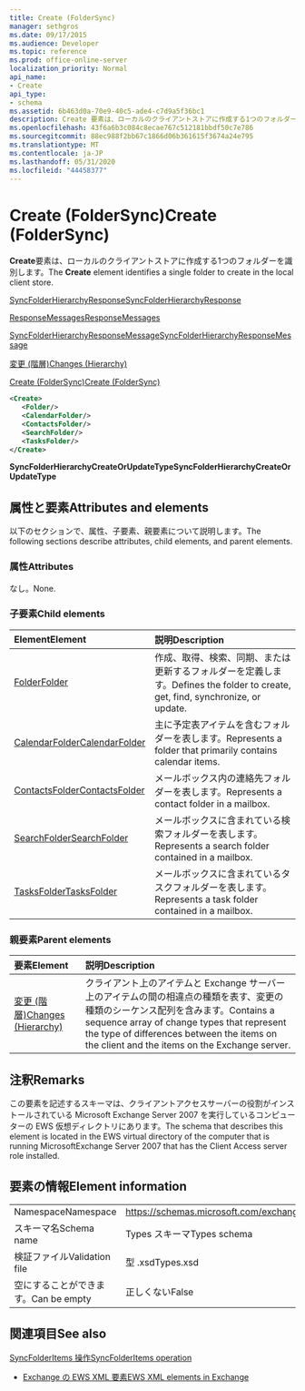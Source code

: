 ```yaml
---
title: Create (FolderSync)
manager: sethgros
ms.date: 09/17/2015
ms.audience: Developer
ms.topic: reference
ms.prod: office-online-server
localization_priority: Normal
api_name:
- Create
api_type:
- schema
ms.assetid: 6b463d0a-70e9-40c5-ade4-c7d9a5f36bc1
description: Create 要素は、ローカルのクライアントストアに作成する1つのフォルダーを識別します。
ms.openlocfilehash: 43f6a6b3c084c8ecae767c512181bbdf50c7e786
ms.sourcegitcommit: 88ec988f2bb67c1866d06b361615f3674a24e795
ms.translationtype: MT
ms.contentlocale: ja-JP
ms.lasthandoff: 05/31/2020
ms.locfileid: "44458377"
---
```

# <a name="create-foldersync"></a><span data-ttu-id="26e6f-103">Create (FolderSync)</span><span class="sxs-lookup"><span data-stu-id="26e6f-103">Create (FolderSync)</span></span>

<span data-ttu-id="26e6f-104">**Create**要素は、ローカルのクライアントストアに作成する1つのフォルダーを識別します。</span><span class="sxs-lookup"><span data-stu-id="26e6f-104">The **Create** element identifies a single folder to create in the local client store.</span></span> 
  
[<span data-ttu-id="26e6f-105">SyncFolderHierarchyResponse</span><span class="sxs-lookup"><span data-stu-id="26e6f-105">SyncFolderHierarchyResponse</span></span>](syncfolderhierarchyresponse.md)
  
[<span data-ttu-id="26e6f-106">ResponseMessages</span><span class="sxs-lookup"><span data-stu-id="26e6f-106">ResponseMessages</span></span>](responsemessages.md)
  
[<span data-ttu-id="26e6f-107">SyncFolderHierarchyResponseMessage</span><span class="sxs-lookup"><span data-stu-id="26e6f-107">SyncFolderHierarchyResponseMessage</span></span>](syncfolderhierarchyresponsemessage.md)
  
[<span data-ttu-id="26e6f-108">変更 (階層)</span><span class="sxs-lookup"><span data-stu-id="26e6f-108">Changes (Hierarchy)</span></span>](changes-hierarchy.md)
  
[<span data-ttu-id="26e6f-109">Create (FolderSync)</span><span class="sxs-lookup"><span data-stu-id="26e6f-109">Create (FolderSync)</span></span>](create-foldersync.md)
  
```xml
<Create>
   <Folder/>
   <CalendarFolder/>
   <ContactsFolder/>
   <SearchFolder/>
   <TasksFolder/>
</Create>
```

 <span data-ttu-id="26e6f-110">**SyncFolderHierarchyCreateOrUpdateType**</span><span class="sxs-lookup"><span data-stu-id="26e6f-110">**SyncFolderHierarchyCreateOrUpdateType**</span></span>
## <a name="attributes-and-elements"></a><span data-ttu-id="26e6f-111">属性と要素</span><span class="sxs-lookup"><span data-stu-id="26e6f-111">Attributes and elements</span></span>

<span data-ttu-id="26e6f-112">以下のセクションで、属性、子要素、親要素について説明します。</span><span class="sxs-lookup"><span data-stu-id="26e6f-112">The following sections describe attributes, child elements, and parent elements.</span></span>
  
### <a name="attributes"></a><span data-ttu-id="26e6f-113">属性</span><span class="sxs-lookup"><span data-stu-id="26e6f-113">Attributes</span></span>

<span data-ttu-id="26e6f-114">なし。</span><span class="sxs-lookup"><span data-stu-id="26e6f-114">None.</span></span>
  
### <a name="child-elements"></a><span data-ttu-id="26e6f-115">子要素</span><span class="sxs-lookup"><span data-stu-id="26e6f-115">Child elements</span></span>

|<span data-ttu-id="26e6f-116">**Element**</span><span class="sxs-lookup"><span data-stu-id="26e6f-116">**Element**</span></span>|<span data-ttu-id="26e6f-117">**説明**</span><span class="sxs-lookup"><span data-stu-id="26e6f-117">**Description**</span></span>|
|:-----|:-----|
|[<span data-ttu-id="26e6f-118">Folder</span><span class="sxs-lookup"><span data-stu-id="26e6f-118">Folder</span></span>](folder.md) <br/> |<span data-ttu-id="26e6f-119">作成、取得、検索、同期、または更新するフォルダーを定義します。</span><span class="sxs-lookup"><span data-stu-id="26e6f-119">Defines the folder to create, get, find, synchronize, or update.</span></span>  <br/> |
|[<span data-ttu-id="26e6f-120">CalendarFolder</span><span class="sxs-lookup"><span data-stu-id="26e6f-120">CalendarFolder</span></span>](calendarfolder.md) <br/> |<span data-ttu-id="26e6f-121">主に予定表アイテムを含むフォルダーを表します。</span><span class="sxs-lookup"><span data-stu-id="26e6f-121">Represents a folder that primarily contains calendar items.</span></span>  <br/> |
|[<span data-ttu-id="26e6f-122">ContactsFolder</span><span class="sxs-lookup"><span data-stu-id="26e6f-122">ContactsFolder</span></span>](contactsfolder.md) <br/> |<span data-ttu-id="26e6f-123">メールボックス内の連絡先フォルダーを表します。</span><span class="sxs-lookup"><span data-stu-id="26e6f-123">Represents a contact folder in a mailbox.</span></span>  <br/> |
|[<span data-ttu-id="26e6f-124">SearchFolder</span><span class="sxs-lookup"><span data-stu-id="26e6f-124">SearchFolder</span></span>](searchfolder.md) <br/> |<span data-ttu-id="26e6f-125">メールボックスに含まれている検索フォルダーを表します。</span><span class="sxs-lookup"><span data-stu-id="26e6f-125">Represents a search folder contained in a mailbox.</span></span>  <br/> |
|[<span data-ttu-id="26e6f-126">TasksFolder</span><span class="sxs-lookup"><span data-stu-id="26e6f-126">TasksFolder</span></span>](tasksfolder.md) <br/> |<span data-ttu-id="26e6f-127">メールボックスに含まれているタスクフォルダーを表します。</span><span class="sxs-lookup"><span data-stu-id="26e6f-127">Represents a task folder contained in a mailbox.</span></span>  <br/> |
   
### <a name="parent-elements"></a><span data-ttu-id="26e6f-128">親要素</span><span class="sxs-lookup"><span data-stu-id="26e6f-128">Parent elements</span></span>

|<span data-ttu-id="26e6f-129">**要素**</span><span class="sxs-lookup"><span data-stu-id="26e6f-129">**Element**</span></span>|<span data-ttu-id="26e6f-130">**説明**</span><span class="sxs-lookup"><span data-stu-id="26e6f-130">**Description**</span></span>|
|:-----|:-----|
|[<span data-ttu-id="26e6f-131">変更 (階層)</span><span class="sxs-lookup"><span data-stu-id="26e6f-131">Changes (Hierarchy)</span></span>](changes-hierarchy.md) <br/> |<span data-ttu-id="26e6f-132">クライアント上のアイテムと Exchange サーバー上のアイテムの間の相違点の種類を表す、変更の種類のシーケンス配列を含みます。</span><span class="sxs-lookup"><span data-stu-id="26e6f-132">Contains a sequence array of change types that represent the type of differences between the items on the client and the items on the Exchange server.</span></span>  <br/> |
   
## <a name="remarks"></a><span data-ttu-id="26e6f-133">注釈</span><span class="sxs-lookup"><span data-stu-id="26e6f-133">Remarks</span></span>

<span data-ttu-id="26e6f-134">この要素を記述するスキーマは、クライアントアクセスサーバーの役割がインストールされている Microsoft Exchange Server 2007 を実行しているコンピューターの EWS 仮想ディレクトリにあります。</span><span class="sxs-lookup"><span data-stu-id="26e6f-134">The schema that describes this element is located in the EWS virtual directory of the computer that is running MicrosoftExchange Server 2007 that has the Client Access server role installed.</span></span>
  
## <a name="element-information"></a><span data-ttu-id="26e6f-135">要素の情報</span><span class="sxs-lookup"><span data-stu-id="26e6f-135">Element information</span></span>

|||
|:-----|:-----|
|<span data-ttu-id="26e6f-136">Namespace</span><span class="sxs-lookup"><span data-stu-id="26e6f-136">Namespace</span></span>  <br/> |https://schemas.microsoft.com/exchange/services/2006/types  <br/> |
|<span data-ttu-id="26e6f-137">スキーマ名</span><span class="sxs-lookup"><span data-stu-id="26e6f-137">Schema name</span></span>  <br/> |<span data-ttu-id="26e6f-138">Types スキーマ</span><span class="sxs-lookup"><span data-stu-id="26e6f-138">Types schema</span></span>  <br/> |
|<span data-ttu-id="26e6f-139">検証ファイル</span><span class="sxs-lookup"><span data-stu-id="26e6f-139">Validation file</span></span>  <br/> |<span data-ttu-id="26e6f-140">型 .xsd</span><span class="sxs-lookup"><span data-stu-id="26e6f-140">Types.xsd</span></span>  <br/> |
|<span data-ttu-id="26e6f-141">空にすることができます。</span><span class="sxs-lookup"><span data-stu-id="26e6f-141">Can be empty</span></span>  <br/> |<span data-ttu-id="26e6f-142">正しくない</span><span class="sxs-lookup"><span data-stu-id="26e6f-142">False</span></span>  <br/> |
   
## <a name="see-also"></a><span data-ttu-id="26e6f-143">関連項目</span><span class="sxs-lookup"><span data-stu-id="26e6f-143">See also</span></span>



[<span data-ttu-id="26e6f-144">SyncFolderItems 操作</span><span class="sxs-lookup"><span data-stu-id="26e6f-144">SyncFolderItems operation</span></span>](syncfolderitems-operation.md)


- [<span data-ttu-id="26e6f-145">Exchange の EWS XML 要素</span><span class="sxs-lookup"><span data-stu-id="26e6f-145">EWS XML elements in Exchange</span></span>](ews-xml-elements-in-exchange.md)

